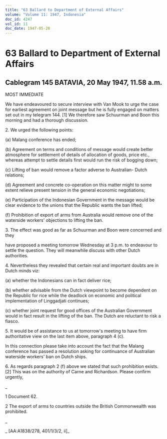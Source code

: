 ```yaml
---
title: "63 Ballard to Department of External Affairs"
volume: "Volume 11: 1947, Indonesia"
doc_id: 4247
vol_id: 11
doc_date: 1947-05-20
---
```


# 63 Ballard to Department of External Affairs

## Cablegram 145 BATAVIA, 20 May 1947, 11.58 a.m.

MOST IMMEDIATE

We have endeavoured to secure interview with Van Mook to urge the case for earliest agreement on joint message but he is fully engaged on matters set out in my telegram 144. [1] We therefore saw Schuurman and Boon this morning and had a thorough discussion.

2\. We urged the following points:

(a) Malang conference has ended;

(b) Agreement on terms and conditions of message would create better atmosphere for settlement of details of allocation of goods, price etc., whereas attempt to settle details first would run the risk of bogging down;

(c) Lifting of ban would remove a factor adverse to Australian- Dutch relations;

(d) Agreement and concrete co-operation on this matter might to some extent relieve present tension in the general economic negotiations;

(e) Participation of the Indonesian Government in the message would be clear evidence to the unions that the Republic wants the ban lifted;

(f) Prohibition of export of arms from Australia would remove one of the waterside workers' objections to lifting the ban.

3\. The effect was good as far as Schuurman and Boon were concerned and they

have proposed a meeting tomorrow Wednesday at 3 p.m. to endeavour to settle the question. They will meanwhile discuss with other Dutch authorities.

4\. Nevertheless they revealed that certain real and important doubts are in Dutch minds viz:

(a) whether the Indonesians can in fact deliver rice;

(b) whether advisable from the Dutch viewpoint to become dependent on the Republic for rice while the deadlock on economic and political implementation of Linggadjati continues;

(c) whether joint request for good offices of the Australian Government would in fact result in the lifting of the ban. The Dutch are reluctant to risk a fiasco.

5\. It would be of assistance to us at tomorrow's meeting to have firm authoritative view on the last item above, paragraph 4 (c).

In this connection please take into account the fact that the Malang conference has passed a resolution asking for continuance of Australian waterside workers' ban on Dutch ships.

6\. As regards paragraph 2 (f) above we stated that such prohibition exists. [2] This was on the authority of Carne and Richardson. Please confirm urgently,

_

1 Document 62.

2 The export of arms to countries outside the British Commonwealth was prohibited.

_

_ [AA:A1838/278, 401/1/3/2, ii]_
